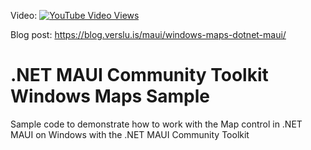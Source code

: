 Video: [![YouTube Video Views](https://img.shields.io/youtube/views/G3fIVJGabUQ?style=social)](https://www.youtube.com/watch?v=G3fIVJGabUQ&list=PLfbOp004UaYVgzmTBNVI0ql2qF0LhSEU1&index=24)

Blog post: https://blog.verslu.is/maui/windows-maps-dotnet-maui/

# .NET MAUI Community Toolkit Windows Maps Sample
Sample code to demonstrate how to work with the Map control in .NET MAUI on Windows with the .NET MAUI Community Toolkit
